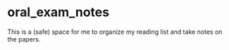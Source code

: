 # oral_exam_notes
This is a (safe) space for me to organize my reading list and take notes on the papers. 
